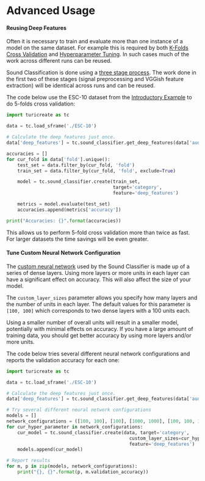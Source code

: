 # Advanced Usage


#### Reusing Deep Features
Often it is necessary to train and evaluate more than one instance of a model on the same dataset. For example this is required by both [K-Folds Cross Validation](https://en.wikipedia.org/wiki/Cross-validation_%28statistics%29) and [Hyperparameter Tuning](https://en.wikipedia.org/wiki/Hyperparameter_optimization). In such cases much of the work across different runs can be reused.

Sound Classification is done using a [three stage process](how-it-works.md). The work done in the first two of these stages (signal preprocessing and VGGish feature extraction) will be identical across runs and can be reused.

The code below use the ESC-10 dataset from the [Introductory Example](./README.md#introductory-example) to do 5-folds cross validation:

```python
import turicreate as tc

data = tc.load_sframe('./ESC-10')

# Calculate the deep features just once.
data['deep_features'] = tc.sound_classifier.get_deep_features(data['audio'])

accuracies = []
for cur_fold in data['fold'].unique():
    test_set = data.filter_by(cur_fold, 'fold')
    train_set = data.filter_by(cur_fold, 'fold', exclude=True)

    model = tc.sound_classifier.create(train_set,
                                       target='category',
                                       feature='deep_features')

    metrics = model.evaluate(test_set)
    accuracies.append(metrics['accuracy'])

print("Accuracies: {}".format(accuracies))
```

This allows us to perform 5-fold cross validation more than twice as fast. For larger datasets the time savings will be even greater.


#### Tune Custom Neural Network Configuration
The [custom neural network](how-it-works.html#custom-neural-network-stage) used by the Sound Classifier is made up of a series of dense layers. Using more layers or more units in each layer can have a significant effect on accuracy. This will also affect the size of your model.

The `custom_layer_sizes` parameter allows you specify how many layers and the number of units in each layer. The default values for this parameter is `[100, 100]` which corresponds to two dense layers with a 100 units each.

Using a smaller number of overall units will result in a smaller model, potentially with minimal effects on accuracy. If you have a large amount of training data, you should get better accuracy by using more layers and/or more units.

The code below tries several different neural network configurations and reports the validation accuracy for each one:

```python
import turicreate as tc

data = tc.load_sframe('./ESC-10')

# Calculate the deep features just once.
data['deep_features'] = tc.sound_classifier.get_deep_features(data['audio'])

# Try several different neural network configurations
models = []
network_configurations = ([100, 100], [100], [1000, 1000], [100, 100, 100])
for cur_hyper_parameter in network_configurations:
    cur_model = tc.sound_classifier.create(data, target='category',
                                             custom_layer_sizes=cur_hyper_parameter,
                                             feature='deep_features')
    models.append(cur_model)

# Report results
for m, p in zip(models, network_configurations):
    print("{}, {}".format(p, m.validation_accuracy))
```
